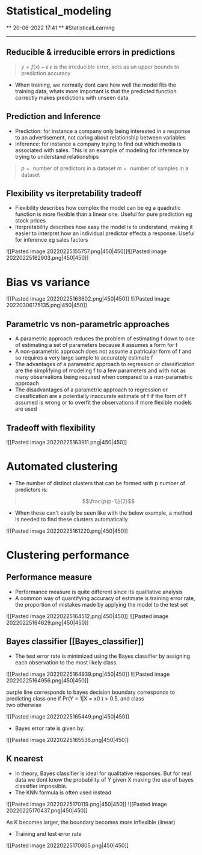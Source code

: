# Statistical_modeling

** 20-06-2022  17:41 **
#StatisticalLearning

---

## Reducible & irreducible errors in predictions

> $y=f(x)+\epsilon$
> $\epsilon \text{ is the irreducible error, acts as un upper bounds to prediction accuracy }$

- When training, we normally dont care how well the model fits the training data, whats more important is that the predicted function correctly makes predictions with unseen data.

## Prediction and Inference

- Prediction: for instance a company only being interested in a response to an advertisement, not caring about relationship between variables
- Inference: for instance a company trying to find out which media is associated with sales. This is an example of modeling for inference by trying to understand relationships

> $p = \text{ number of predictors in a dataset}$
> $m = \text{ number of samples in a dataset}$

## Flexibility vs iterpretability tradeoff

- Flexibility describes how complex the model can be eg a quadratic function is more flexible than a linear one. Useful for pure prediction eg stock prices
- Iterpretability describes how easy the model is to understand, making it easier to interpret how an individual predictor effects a response. Useful for inference eg sales factors

![[Pasted image 20220225155757.png|450|450]]![[Pasted image 20220225162903.png|450|450]]

# Bias vs variance

![[Pasted image 20220225163602.png|450|450]]
![[Pasted image 20220306175135.png|450|450]]

## Parametric vs non-parametric approaches

- A parametric approach reduces the problem of estimating f down to one of estimating a set of parameters because it assumes a form for f
- A non-parametric approach does not assume a patricular form of f and so requires a very large sample to accurately estimate f
- The advantages of a parametric approach to regression or classification are the simplifying of modeling f to a few parameters and with not as many observations being required when compared to a non-parametric approach
- The disadvantages of a parametric approach to regression or classification are a potentially inaccurate estimate of f if the form of f assumed is wrong or to overfit the observations if more flexible models are used

## Tradeoff with flexibility

![[Pasted image 20220225163911.png|450|450]]

# Automated clustering

- The number of distinct clusters that can be formed with p number of predictors is:
> $$\frac{p(p-1)}{2}$$

- When these can't easily be seen like with the below example, a method is needed to find these clusters automatically

![[Pasted image 20220225161220.png|450|450]]

# Clustering performance

## Performance measure

- Performance measure is quite different since its qualitative analysis
- A common way of quantifying accuracy of estimate is training error rate, the proportion of mistakes made by applying the model to the test set

![[Pasted image 20220225164512.png|450|450]]
![[Pasted image 20220225164629.png|450|450]]

## Bayes classifier [[Bayes_classifier]]

- The test error rate is minimized using the Bayes classifier by assigning each observation to the most likely class.


![[Pasted image 20220225164939.png|450|450]]
![[Pasted image 20220225164956.png|450|450]]

purple line corresponds to bayes decision boundary
corresponds to predicting class one if Pr(Y = 1|X = x0 ) > 0.5, and class\
two otherwise

![[Pasted image 20220225165449.png|450|450]]

- Bayes error rate is given by:

![[Pasted image 20220225165536.png|450|450]]

## K nearest

- In theory, Bayes classifier is ideal for qualitative responses. But for real data we dont know the probability of Y given X making the use of bayes classifier impossible.
- The KNN formula is often used instead

![[Pasted image 20220225170119.png|450|450]]
![[Pasted image 20220225170437.png|450|450]]

As K becomes larger, the boundary becomes more inflexible (linear)

- Training and test error rate

![[Pasted image 20220225170805.png|450|450]]
